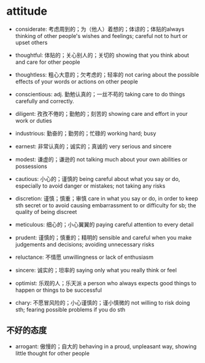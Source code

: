 # attitude

- considerate: 考虑周到的；为（他人）着想的；体谅的；体贴的always thinking of other people's wishes and feelings; careful not to hurt or upset others
- thoughtful: 体贴的；关心别人的；关切的 showing that you think about and care for other people
- thoughtless: 粗心大意的；欠考虑的；轻率的 not caring about the possible effects of your words or actions on other people

- conscientious: adj. 勤勉认真的；一丝不苟的 taking care to do things carefully and correctly.

- diligent: 孜孜不倦的；勤勉的；刻苦的 showing care and effort in your work or duties
- industrious: 勤奋的；勤劳的；忙碌的 working hard; busy
- earnest: 非常认真的；诚实的；真诚的 very serious and sincere
- modest: 谦虚的；谦逊的 not talking much about your own abilities or possessions
- cautious: 小心的；谨慎的 being careful about what you say or do, especially to avoid danger or mistakes; not taking any risks
- discretion: 谨慎；慎重；审慎 care in what you say or do, in order to keep sth secret or to avoid causing embarrassment to or difficulty for sb; the quality of being discreet
- meticulous: 细心的；小心翼翼的 paying careful attention to every detail
- prudent: 谨慎的；慎重的；精明的 sensible and careful when you make judgements and decisions; avoiding unnecessary risks

- reluctance: 不情愿 unwillingness or lack of enthusiasm

- sincere: 诚实的；坦率的 saying only what you really think or feel

- optimist: 乐观的人；乐天派 a person who always expects good things to happen or things to be successful

- chary: 不愿冒风险的；小心谨慎的；谨小慎微的 not willing to risk doing sth; fearing possible problems if you do sth

## 不好的态度

- arrogant: 傲慢的；自大的 behaving in a proud, unpleasant way, showing little thought for other people
